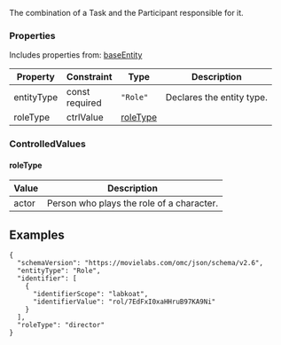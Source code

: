 The combination of a Task and the Participant responsible for it.
### Properties
Includes properties from: [baseEntity](../core/baseEntity.md)

| Property   | Constraint        | Type                  | Description               |
| ---------- | ----------------- | --------------------- | ------------------------- |
| entityType | const<br>required | `"Role"`              | Declares the entity type. |
| roleType   | ctrlValue         | [roleType](#roleType) |                           |

### ControlledValues

#### roleType


| Value | Description                               |
| ----- | ----------------------------------------- |
| actor | Person who plays the role of a character. |

## Examples

```JSON{  
{  
  "schemaVersion": "https://movielabs.com/omc/json/schema/v2.6",  
  "entityType": "Role",  
  "identifier": [  
    {  
      "identifierScope": "labkoat",  
      "identifierValue": "rol/7EdFxI0xaHHruB97KA9Ni"  
    }  
  ],  
  "roleType": "director"  
}
```
